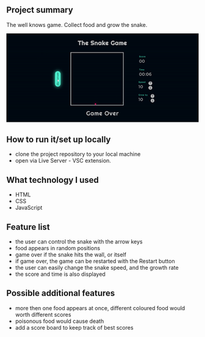 ## Project summary  
The well knows game. Collect food and grow the snake.
  
![snake game demo gif](https://github.com/d-username/snake-game-JS/blob/main/snake_game_demo.gif)

## How to run it/set up locally  
- clone the project repository to your local machine
- open via Live Server - VSC extension.
  

## What technology I used  
- HTML
- CSS
- JavaScript


## Feature list  
- the user can control the snake with the arrow keys
- food appears in random positions
- game over if the snake hits the wall, or itself
- if game over, the game can be restarted with the Restart button
- the user can easily change the snake speed, and the growth rate
- the score and time is also displayed


## Possible additional features  
- more then one food appears at once, different coloured food would worth different scores
- poisonous food would cause death
- add a score board to keep track of best scores

<br />
